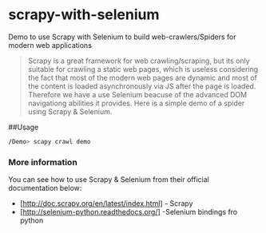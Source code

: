 # scrapy-with-selenium


Demo to use Scrapy with Selenium to build web-crawlers/Spiders for modern web applications

> Scrapy is a great framework for web crawling/scraping, but its only suitable for crawling a static web pages,
> which is useless considering the fact that most of the modern web pages are dynamic and most of the content is loaded
> asynchronously via JS after the page is loaded.
> Therefore we have a use Selenium beacuse of the advanced DOM navigationg abilities it provides.
> Here is a simple demo of a spider using Scrapy & Selenium.


##Usage

```sh
/Demo> scapy crawl demo
```


### More information

You can see how to use Scrapy & Selenium from their official documentation below:

* [http://doc.scrapy.org/en/latest/index.html] - Scrapy
* [http://selenium-python.readthedocs.org/] -Selenium bindings fro python
